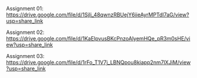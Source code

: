 Assignment 01: https://drive.google.com/file/d/1Sjli_48qwnzRBUejY6iieAyrMPTdI7aG/view?usp=share_link

Assignment 02: https://drive.google.com/file/d/1KaElpvusBKcPnzoAlyemHQe_pR3m0sHE/view?usp=share_link

Assignment 03: https://drive.google.com/file/d/1rFo_T1V7j_LBNQpou8kiapp2nm7lXJiM/view?usp=share_link


